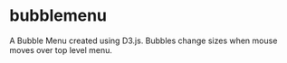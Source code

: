# bubblemenu
A Bubble Menu created using D3.js. Bubbles change sizes when mouse moves over top level menu.
